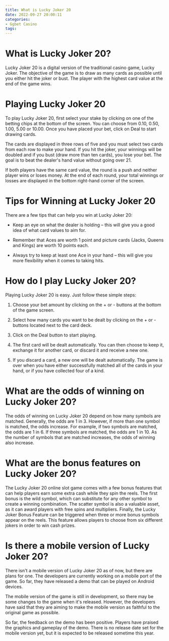 ```yaml
---
title: What is Lucky Joker 20
date: 2022-09-27 20:00:11
categories:
- Ggbet Casino
tags:
---
```



#  What is Lucky Joker 20?

Lucky Joker 20 is a digital version of the traditional casino game, Lucky Joker. The objective of the game is to draw as many cards as possible until you either hit the joker or bust. The player with the highest card value at the end of the game wins.

# Playing Lucky Joker 20

To play Lucky Joker 20, first select your stake by clicking on one of the betting chips at the bottom of the screen. You can choose from 0.10, 0.50, 1.00, 5.00 or 10.00. Once you have placed your bet, click on Deal to start drawing cards.

The cards are displayed in three rows of five and you must select two cards from each row to make your hand. If you hit the joker, your winnings will be doubled and if you bust (draw more than ten cards), you lose your bet. The goal is to beat the dealer's hand value without going over 21.

If both players have the same card value, the round is a push and neither player wins or loses money. At the end of each round, your total winnings or losses are displayed in the bottom right-hand corner of the screen.

# Tips for Winning at Lucky Joker 20

There are a few tips that can help you win at Lucky Joker 20:

- Keep an eye on what the dealer is holding – this will give you a good idea of what card values to aim for.


- Remember that Aces are worth 1 point and picture cards (Jacks, Queens and Kings) are worth 10 points each.

- Always try to keep at least one Ace in your hand – this will give you more flexibility when it comes to taking hits.

#  How do I play Lucky Joker 20?

Playing Lucky Joker 20 is easy. Just follow these simple steps:

1. Choose your bet amount by clicking on the + or - buttons at the bottom of the game screen.

2. Select how many cards you want to be dealt by clicking on the + or - buttons located next to the card deck.

3. Click on the Deal button to start playing.

4. The first card will be dealt automatically. You can then choose to keep it, exchange it for another card, or discard it and receive a new one.

5. If you discard a card, a new one will be dealt automatically. The game is over when you have either successfully matched all of the cards in your hand, or if you have collected four of a kind.

#  What are the odds of winning on Lucky Joker 20?

The odds of winning on Lucky Joker 20 depend on how many symbols are matched. Generally, the odds are 1 in 3. However, if more than one symbol is matched, the odds increase. For example, if two symbols are matched, the odds are 1 in 6. If three symbols are matched, the odds are 1 in 10. As the number of symbols that are matched increases, the odds of winning also increase.

#  What are the bonus features on Lucky Joker 20?

The Lucky Joker 20 online slot game comes with a few bonus features that can help players earn some extra cash while they spin the reels. The first bonus is the wild symbol, which can substitute for any other symbol to create a winning combination. The scatter symbol is also a valuable asset, as it can award players with free spins and multipliers. Finally, the Lucky Joker Bonus Feature can be triggered when three or more bonus symbols appear on the reels. This feature allows players to choose from six different jokers in order to win cash prizes.

#  Is there a mobile version of Lucky Joker 20?

There isn't a mobile version of Lucky Joker 20 as of now, but there are plans for one. The developers are currently working on a mobile port of the game. So far, they have released a demo that can be played on Android devices.

The mobile version of the game is still in development, so there may be some changes to the game when it's released. However, the developers have said that they are aiming to make the mobile version as faithful to the original game as possible.

So far, the feedback on the demo has been positive. Players have praised the graphics and gameplay of the demo. There is no release date set for the mobile version yet, but it is expected to be released sometime this year.